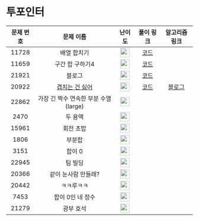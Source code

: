 # 투포인터

문제 번호 | 문제 이름 | 난이도 | 풀이 링크 | 알고리즘 링크 |
:---:|:---:|:---:|:---:|:---:
11728 | 배열 합치기 | <img height="25px" width="25px" src="https://static.solved.ac/tier_small/6.svg"/> | [코드](https://github.com/ap3334/baekjoon/blob/main/%ED%88%AC%ED%8F%AC%EC%9D%B8%ED%84%B0/11728.cpp)
11659 | 구간 합 구하기4 | <img height="25px" width="25px" src="https://static.solved.ac/tier_small/8.svg"/> | [코드](https://github.com/ap3334/baekjoon/blob/main/%ED%88%AC%ED%8F%AC%EC%9D%B8%ED%84%B0/11659.cpp)
21921 | 블로그 |  <img height="25px" width="25px" src="https://static.solved.ac/tier_small/8.svg"/> | [코드](https://github.com/ap3334/baekjoon/blob/main/%ED%88%AC%ED%8F%AC%EC%9D%B8%ED%84%B0/21921.cpp)
20922 | [겹치는 건 싫어](https://www.acmicpc.net/problem/20922) | <img height="25px" width="25px" src="https://static.solved.ac/tier_small/10.svg"/> | [코드](https://github.com/ap3334/baekjoon/blob/main/%ED%88%AC%ED%8F%AC%EC%9D%B8%ED%84%B0/20922.cpp) | [블로그](https://velog.io/@ap3334/%EB%B0%B1%EC%A4%80-C-20922.-%EA%B2%B9%EC%B9%98%EB%8A%94-%EA%B1%B4-%EC%8B%AB%EC%96%B4)
22862 | 가장 긴 짝수 연속한 부분 수열 (large) |<img height="25px" width="25px" src="https://static.solved.ac/tier_small/10.svg"/> |
2470 | 두 용액 | <img height="25px" width="25px" src="https://static.solved.ac/tier_small/11.svg"/> |
15961 | 회전 초밥 | <img height="25px" width="25px" src="https://static.solved.ac/tier_small/12.svg"/> |
1806 | 부분합 | <img height="25px" width="25px" src="https://static.solved.ac/tier_small/12.svg"/> |
3151 | 합이 0 | <img height="25px" width="25px" src="https://static.solved.ac/tier_small/12.svg"/> |
22945 | 팀 빌딩 | <img height="25px" width="25px" src="https://static.solved.ac/tier_small/12.svg"/> |
20366 | 같이 눈사람 만들래? | <img height="25px" width="25px" src="https://static.solved.ac/tier_small/13.svg"/> |
20442 | ㅋㅋ루ㅋㅋ | <img height="25px" width="25px" src="https://static.solved.ac/tier_small/13.svg"/> |
7453 | 합이 0인 네 정수 | <img height="25px" width="25px" src="https://static.solved.ac/tier_small/14.svg"/> |
21279 | 광부 호석 | <img height="25px" width="25px" src="https://static.solved.ac/tier_small/15.svg"/> |
